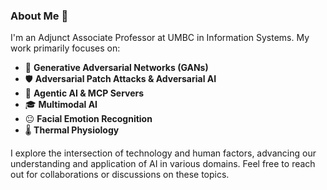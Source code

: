 ### About Me 👋

I'm an Adjunct Associate Professor at UMBC in Information Systems. My work primarily focuses on:

- 🎨 **Generative Adversarial Networks (GANs)**
- 🛡️ **Adversarial Patch Attacks & Adversarial AI**
- 🤖 **Agentic AI & MCP Servers**
- 🎓 **Multimodal AI**
- 😐 **Facial Emotion Recognition**
- 🌡️ **Thermal Physiology**

I explore the intersection of technology and human factors, advancing our understanding and application of AI in various domains. Feel free to reach out for collaborations or discussions on these topics.

